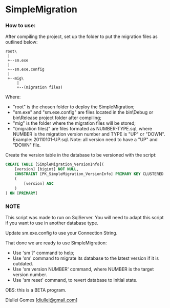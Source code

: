 # SimpleMigration

### How to use:

After compiling the project, set up the folder to put the migration files as outlined below:

```text
root\
 |
 +--sm.exe
 |
 +--sm.exe.config
 |
 +--mig\
     |
     +--(migration files)
```

Where: 

* "root" is the chosen folder to deploy the SimpleMigration;
* "sm.exe" and "sm.exe.config" are files located in the bin\Debug or bin\Release project folder after compiling;
* "mig" is the folder where the migration files will be stored;
* "(migration files)" are files formated as NUMBER-TYPE.sql, where NUMBER is the migration version number and TYPE is "UP" or "DOWN". Example: 20110101-UP.sql. Note: all version need to have a "UP" and "DOWN" file.

Create the version table in the database to be versioned with the script:

```sql
CREATE TABLE [SimpleMigration_VersionInfo](
	[version] [bigint] NOT NULL,
	CONSTRAINT [PK_SimpleMigration_VersionInfo] PRIMARY KEY CLUSTERED 
	(
		[version] ASC
	)
) ON [PRIMARY]
```

### NOTE

This script was made to run on SqlServer. You will need to adapt this script if you want to use in another database type.

Update sm.exe.config to use your Connection String.

That done we are ready to use SimpleMigration:

* Use 'sm ?' command to help;
* Use 'sm' command to migrate its database to the latest version if it is outdated.
* Use 'sm version NUMBER' command, where NUMBER is the target version number.
* Use 'sm reset' command, to revert database to initial state.
	
OBS: this is a BETA program.


Diullei Gomes [diullei@gmail.com]